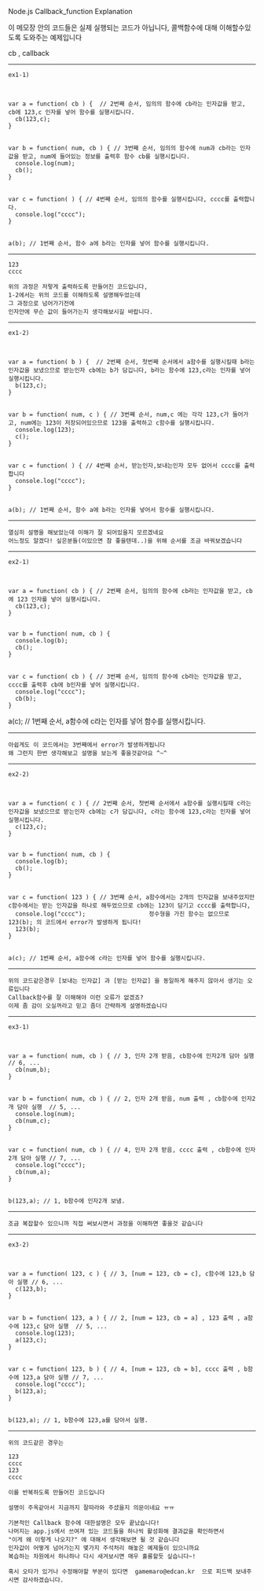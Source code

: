 Node.js Callback_function Explanation

이 메모장 안의 코드들은 실제 실행되는 코드가 아닙니다,
콜백함수에 대해 이해할수있도록 도와주는 예제입니다

cb , callback

  ---






    ex1-1)



    var a = function( cb ) {  // 2번째 순서, 임의의 함수에 cb라는 인자값을 받고, cb에 123,c 인자를 넣어 함수를 실행시킵니다.
      cb(123,c);
    }


    var b = function( num, cb ) { // 3번째 순서, 임의의 함수에 num과 cb라는 인자값을 받고, num에 들어있는 정보를 출력후 함수 cb를 실행시킵니다.
      console.log(num);
      cb();
    }


    var c = function( ) { // 4번째 순서, 임의의 함수를 실행시킵니다, cccc를 출력합니다.
      console.log("cccc");
    }


    a(b); // 1번째 순서, 함수 a에 b라는 인자를 넣어 함수를 실행시킵니다.






  ---






    123
    cccc

    위의 과정은 저렇게 출력하도록 만들어진 코드입니다,
    1-2에서는 위의 코드를 이해하도록 설명해두었는데
    그 과정으로 넘어가기전에
    인자안에 무슨 값이 들어가는지 생각해보시길 바랍니다.






  ---






    ex1-2)



    var a = function( b ) {  // 2번째 순서, 첫번째 순서에서 a함수를 실행시킬때 b라는 인자값을 보냈으므로 받는인자 cb에는 b가 담깁니다, b라는 함수에 123,c라는 인자를 넣어 실행시킵니다.
      b(123,c);
    }


    var b = function( num, c ) { // 3번째 순서, num,c 에는 각각 123,c가 들어가고, num에는 123이 저장되어있으므로 123을 출력하고 c함수를 실행시킵니다.
      console.log(123);
      c();
    }


    var c = function( ) { // 4번째 순서, 받는인자,보내는인자 모두 없어서 cccc를 출력합니다
      console.log("cccc");
    }


    a(b); // 1번째 순서, 함수 a에 b라는 인자를 넣어서 함수를 실행시킵니다.






  ---






    열심히 설명을 해보았는데 이해가 잘 되어있을지 모르겠네요
    어느정도 알겠다! 싶은분들(이있으면 참 좋을텐데..)을 위해 순서를 조금 바꿔보겠습니다






  ---






    ex2-1)



    var a = function( cb ) { // 2번째 순서, 임의의 함수에 cb라는 인자값을 받고, cb에 123 인자를 넣어 실행시킵니다.
      cb(123,c);
    }


    var b = function( num, cb ) {
      console.log(b);
      cb();
    }


    var c = function( cb ) { // 3번째 순서, 임의의 함수에 cb라는 인자값을 받고, cccc를 출력후 cb에 b인자를 넣어 실행시킵니다.
      console.log("cccc");
      cb(b);
    }


  a(c); // 1번째 순서, a함수에 c라는 인자를 넣어 함수를 실행시킵니다.






  ---






    아쉽게도 이 코드에서는 3번째에서 error가 발생하게됩니다
    왜 그런지 한번 생각해보고 설명을 보는게 좋을것같아요 ^~^






  ---






    ex2-2)



    var a = function( c ) { // 2번째 순서, 첫번째 순서에서 a함수를 실행시킬때 c라는 인자값을 보냈으므로 받는인자 cb에는 c가 담깁니다, c라는 함수에 123,c라는 인자를 넣어 실행시킵니다.
      c(123,c);
    }


    var b = function( num, cb ) {
      console.log(b);
      cb();
    }


    var c = function( 123 ) { // 3번째 순서, a함수에서는 2개의 인자값을 보내주었지만 c함수에서는 받는 인자값을 하나로 해두었으므로 cb에는 123이 담기고 cccc를 출력합니다,
      console.log("cccc");                  정수형을 가진 함수는 없으므로 123(b); 의 코드에서 error가 발생하게 됩니다!
      123(b);
    }


    a(c); // 1번째 순서, a함수에 c라는 인자를 넣어 함수를 실행시킵니다.






  ---






    위의 코드같은경우 [보내는 인자값] 과 [받는 인자값] 을 동일하게 해주지 않아서 생기는 오류입니다
    Callback함수를 잘 이해해야 이런 오류가 없겠죠?
    이제 좀 감이 오실꺼라고 믿고 좀더 간략하게 설명하겠습니다






  ---






    ex3-1)



    var a = function( num, cb ) { // 3, 인자 2개 받음, cb함수에 인자2개 담아 실행 // 6, ...
      cb(num,b);
    }


    var b = function( num, cb ) { // 2, 인자 2개 받음, num 출력 , cb함수에 인자2개 담아 실행  // 5, ...
      console.log(num);
      cb(num,c);
    }


    var c = function( num, cb ) { // 4, 인자 2개 받음, cccc 출력 , cb함수에 인자2개 담아 실행 // 7, ...
      console.log("cccc");
      cb(num,a);
    }


    b(123,a); // 1, b함수에 인자2개 보냄.






  ---






    조금 복잡할수 있으니까 직접 써보시면서 과정을 이해하면 좋을것 같습니다






  ---






    ex3-2)



    var a = function( 123, c ) { // 3, [num = 123, cb = c], c함수에 123,b 담아 실행 // 6, ...
      c(123,b);
    }


    var b = function( 123, a ) { // 2, [num = 123, cb = a] , 123 출력 , a함수에 123,c 담아 실행  // 5, ...
      console.log(123);
      a(123,c);
    }


    var c = function( 123, b ) { // 4, [num = 123, cb = b], cccc 출력 , b함수에 123,a 담아 실행 // 7, ...
      console.log("cccc");
      b(123,a);
    }


    b(123,a); // 1, b함수에 123,a를 담아서 실행.






  ---






    위의 코드같은 경우는

    123
    cccc
    123
    cccc

    이를 반복하도록 만들어진 코드입니다

    설명이 주옥같아서 지금까지 잘따라와 주셨을지 의문이네요 ㅠㅠ

    기본적인 Callback 함수에 대한설명은 모두 끝났습니다!
    나머지는 app.js에서 쓰여져 있는 코드들을 하나씩 활성화해 결과값을 확인하면서
    "이게 왜 이렇게 나오지?" 에 대해서 생각해보면 될 것 같습니다
    인자값이 어떻게 넘어가는지 몇가지 주석처리 해놓은 예제들이 있으니까요
    복습하는 차원에서 하나하나 다시 새겨보시면 매우 훌륭할듯 싶습니다~!

    혹시 오타가 있거나 수정해야할 부분이 있다면  gamemaro@edcan.kr  으로 피드백 보내주시면 감사하겠습니다.
